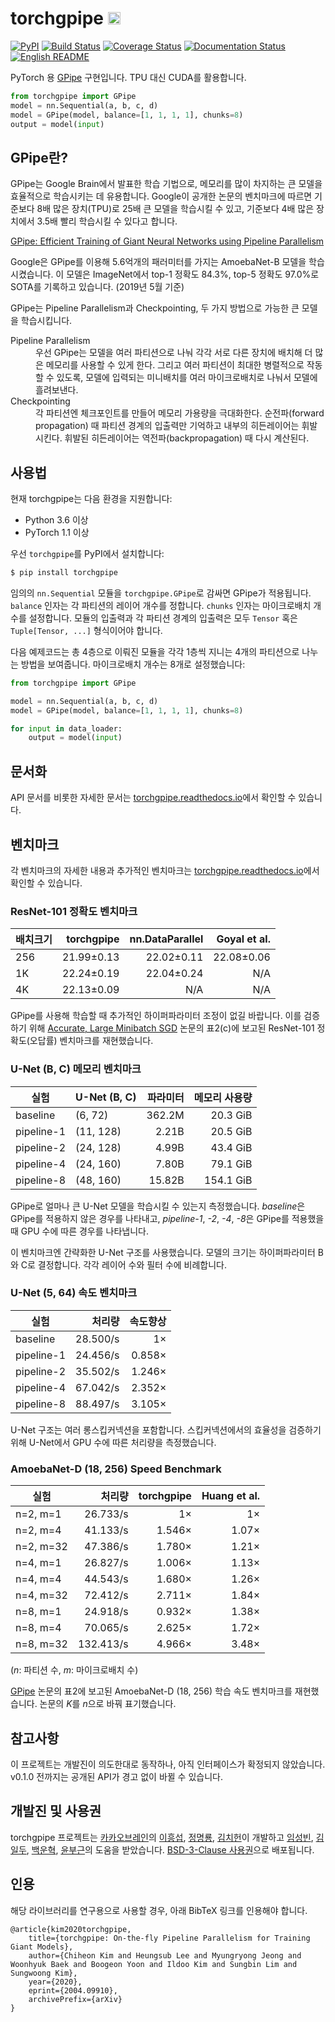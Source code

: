 # torchgpipe <img src="docs/_static/not-pipe.svg" height="20" />

[![PyPI](https://img.shields.io/pypi/v/torchgpipe.svg)](https://pypi.org/project/torchgpipe)
[![Build Status](https://travis-ci.org/kakaobrain/torchgpipe.svg?branch=master)](https://travis-ci.org/kakaobrain/torchgpipe)
[![Coverage Status](https://coveralls.io/repos/github/KakaoBrain/torchgpipe/badge.svg?branch=master)](https://coveralls.io/github/KakaoBrain/torchgpipe?branch=master)
[![Documentation Status](https://readthedocs.org/projects/torchgpipe/badge/?version=latest)](https://torchgpipe.readthedocs.io/en/latest/?badge=latest)
[![English README](https://img.shields.io/badge/readme-english-blue.svg)](README.md)

PyTorch 용 [GPipe](https://arxiv.org/abs/1811.06965) 구현입니다. TPU 대신
CUDA를 활용합니다.

```python
from torchgpipe import GPipe
model = nn.Sequential(a, b, c, d)
model = GPipe(model, balance=[1, 1, 1, 1], chunks=8)
output = model(input)
```

## GPipe란?

GPipe는 Google Brain에서 발표한 학습 기법으로, 메모리를 많이 차지하는 큰 모델을
효율적으로 학습시키는 데 유용합니다. Google이 공개한 논문의 벤치마크에 따르면
기준보다 8배 많은 장치(TPU)로 25배 큰 모델을 학습시킬 수 있고, 기준보다 4배
많은 장치에서 3.5배 빨리 학습시킬 수 있다고 합니다.

[GPipe: Efficient Training of Giant Neural Networks using Pipeline Parallelism](https://arxiv.org/abs/1811.06965)

Google은 GPipe를 이용해 5.6억개의 패러미터를 가지는 AmoebaNet-B 모델을
학습시켰습니다. 이 모델은 ImageNet에서 top-1 정확도 84.3%, top-5 정확도 97.0%로
SOTA를 기록하고 있습니다. (2019년 5월 기준)

GPipe는 Pipeline Parallelism과 Checkpointing, 두 가지 방법으로 가능한 큰 모델을
학습시킵니다.

<dl>
<dt>Pipeline Parallelism</dt>
<dd>우선 GPipe는 모델을 여러 파티션으로 나눠 각각 서로 다른 장치에 배치해 더
    많은 메모리를 사용할 수 있게 한다. 그리고 여러 파티션이 최대한 병렬적으로
    작동할 수 있도록, 모델에 입력되는 미니배치를 여러 마이크로배치로 나눠서
    모델에 흘려보낸다.</dd>

<dt>Checkpointing</dt>
<dd>각 파티션엔 체크포인트를 만들어 메모리 가용량을 극대화한다. 순전파(forward
    propagation) 때 파티션 경계의 입출력만 기억하고 내부의 히든레이어는
    휘발시킨다. 휘발된 히든레이어는 역전파(backpropagation) 때 다시
    계산된다.</dd>
</dl>

## 사용법

현재 torchgpipe는 다음 환경을 지원합니다:

- Python 3.6 이상
- PyTorch 1.1 이상

우선 `torchgpipe`를 PyPI에서 설치합니다:

```sh
$ pip install torchgpipe
```

임의의 `nn.Sequential` 모듈을 `torchgpipe.GPipe`로 감싸면 GPipe가 적용됩니다.
`balance` 인자는 각 파티션의 레이어 개수를 정합니다. `chunks` 인자는
마이크로배치 개수를 설정합니다. 모듈의 입출력과 각 파티션 경계의 입출력은 모두
`Tensor` 혹은 `Tuple[Tensor, ...]` 형식이어야 합니다.

다음 예제코드는 총 4층으로 이뤄진 모듈을 각각 1층씩 지니는 4개의 파티션으로
나누는 방법을 보여줍니다. 마이크로배치 개수는 8개로 설정했습니다:

```python
from torchgpipe import GPipe

model = nn.Sequential(a, b, c, d)
model = GPipe(model, balance=[1, 1, 1, 1], chunks=8)

for input in data_loader:
    output = model(input)
```

## 문서화

API 문서를 비롯한 자세한 문서는 [torchgpipe.readthedocs.io][rtd]에서 확인할 수
있습니다.

[rtd]: https://torchgpipe.readthedocs.io/

## 벤치마크

각 벤치마크의 자세한 내용과 추가적인 벤치마크는
[torchgpipe.readthedocs.io][rtd-benchmarks]에서 확인할 수 있습니다.

[rtd-benchmarks]: https://torchgpipe.readthedocs.io/en/stable/benchmarks.html

### ResNet-101 정확도 벤치마크

배치크기 | torchgpipe | nn.DataParallel | Goyal et al.
-------- | ---------: | --------------: | -----------:
256      | 21.99±0.13 |      22.02±0.11 |   22.08±0.06
1K       | 22.24±0.19 |      22.04±0.24 |          N/A
4K       | 22.13±0.09 |             N/A |          N/A

GPipe를 사용해 학습할 때 추가적인 하이퍼파라미터 조정이 없길 바랍니다. 이를
검증하기 위해 [Accurate, Large Minibatch SGD](https://arxiv.org/abs/1706.02677)
논문의 표2(c)에 보고된 ResNet-101 정확도(오답률) 벤치마크를 재현했습니다.

### U-Net (B, C) 메모리 벤치마크

실험       | U-Net (B, C) | 파라미터 | 메모리 사용량
---------- | ------------ | -------: | ------------:
baseline   | (6, 72)      |   362.2M |      20.3 GiB
pipeline-1 | (11, 128)    |    2.21B |      20.5 GiB
pipeline-2 | (24, 128)    |    4.99B |      43.4 GiB
pipeline-4 | (24, 160)    |    7.80B |      79.1 GiB
pipeline-8 | (48, 160)    |   15.82B |     154.1 GiB

GPipe로 얼마나 큰 U-Net 모델을 학습시킬 수 있는지 측정했습니다. *baseline*은
GPipe를 적용하지 않은 경우를 나타내고, *pipeline-1*, *-2*, *-4*, *-8*은 GPipe를
적용했을 때 GPU 수에 따른 경우를 나타냅니다.

이 벤치마크엔 간략화한 U-Net 구조를 사용했습니다. 모델의 크기는 하이퍼파라미터
B와 C로 결정합니다. 각각 레이어 수와 필터 수에 비례합니다.

### U-Net (5, 64) 속도 벤치마크

실험       | 처리량   | 속도향상
---------- | -------: | -------:
baseline   | 28.500/s |       1×
pipeline-1 | 24.456/s |   0.858×
pipeline-2 | 35.502/s |   1.246×
pipeline-4 | 67.042/s |   2.352×
pipeline-8 | 88.497/s |   3.105×

U-Net 구조는 여러 롱스킵커넥션을 포함합니다. 스킵커넥션에서의 효율성을 검증하기
위해 U-Net에서 GPU 수에 따른 처리량을 측정했습니다.

### AmoebaNet-D (18, 256) Speed Benchmark

실험      | 처리량    | torchgpipe | Huang et al.
--------- | --------: | ---------: | -----------:
n=2, m=1  |  26.733/s |         1× |           1×
n=2, m=4  |  41.133/s |     1.546× |        1.07×
n=2, m=32 |  47.386/s |     1.780× |        1.21×
n=4, m=1  |  26.827/s |     1.006× |        1.13×
n=4, m=4  |  44.543/s |     1.680× |        1.26×
n=4, m=32 |  72.412/s |     2.711× |        1.84×
n=8, m=1  |  24.918/s |     0.932× |        1.38×
n=8, m=4  |  70.065/s |     2.625× |        1.72×
n=8, m=32 | 132.413/s |     4.966× |        3.48×

(*n*: 파티션 수, *m*: 마이크로배치 수)

[GPipe](https://arxiv.org/abs/1811.06965) 논문의 표2에 보고된 AmoebaNet-D (18,
256) 학습 속도 벤치마크를 재현했습니다. 논문의 *K*를 *n*으로 바꿔 표기했습니다.

## 참고사항

이 프로젝트는 개발진이 의도한대로 동작하나, 아직 인터페이스가 확정되지
않았습니다. v0.1.0 전까지는 공개된 API가 경고 없이 바뀔 수 있습니다.

## 개발진 및 사용권

torchgpipe 프로젝트는 [카카오브레인][]의 [이흥섭][], [정명룡][], [김치헌][]이
개발하고 [임성빈][], [김일두][], [백운혁][], [윤부근][]의 도움을 받았습니다. 
[BSD-3-Clause 사용권](LICENSE)으로 배포됩니다.

[카카오브레인]: https://kakaobrain.com/
[이흥섭]: https://subl.ee/
[정명룡]: https://github.com/mrJeong
[김치헌]: https://github.com/chiheonk
[임성빈]: https://github.com/sungbinlim
[김일두]: https://github.com/ildoonet
[백운혁]: https://github.com/wbaek
[윤부근]: https://github.com/bgyoon

## 인용

해당 라이브러리를 연구용으로 사용할 경우, 아래 BibTeX 링크를 인용해야 합니다.

```
@article{kim2020torchgpipe,
    title={torchgpipe: On-the-fly Pipeline Parallelism for Training Giant Models},
    author={Chiheon Kim and Heungsub Lee and Myungryong Jeong and Woonhyuk Baek and Boogeon Yoon and Ildoo Kim and Sungbin Lim and Sungwoong Kim},
    year={2020},
    eprint={2004.09910},
    archivePrefix={arXiv}
}
```
